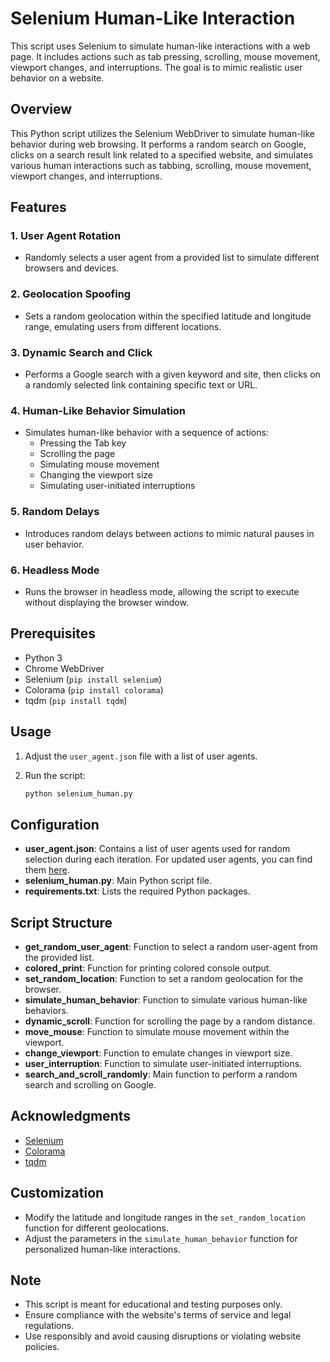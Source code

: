 # Selenium Human-Like Interaction

This script uses Selenium to simulate human-like interactions with a web page. It includes actions such as tab pressing, scrolling, mouse movement, viewport changes, and interruptions. The goal is to mimic realistic user behavior on a website.


## Overview
This Python script utilizes the Selenium WebDriver to simulate human-like behavior during web browsing. It performs a random search on Google, clicks on a search result link related to a specified website, and simulates various human interactions such as tabbing, scrolling, mouse movement, viewport changes, and interruptions.

## Features

### 1. User Agent Rotation
- Randomly selects a user agent from a provided list to simulate different browsers and devices.

### 2. Geolocation Spoofing
- Sets a random geolocation within the specified latitude and longitude range, emulating users from different locations.

### 3. Dynamic Search and Click
- Performs a Google search with a given keyword and site, then clicks on a randomly selected link containing specific text or URL.

### 4. Human-Like Behavior Simulation
- Simulates human-like behavior with a sequence of actions:
  - Pressing the Tab key
  - Scrolling the page
  - Simulating mouse movement
  - Changing the viewport size
  - Simulating user-initiated interruptions

### 5. Random Delays
- Introduces random delays between actions to mimic natural pauses in user behavior.

### 6. Headless Mode
- Runs the browser in headless mode, allowing the script to execute without displaying the browser window.

## Prerequisites
- Python 3
- Chrome WebDriver
- Selenium (`pip install selenium`)
- Colorama (`pip install colorama`)
- tqdm (`pip install tqdm`)

## Usage
1. Adjust the `user_agent.json` file with a list of user agents.
2. Run the script:

    ```bash
    python selenium_human.py
    ```


## Configuration
- **user_agent.json**: Contains a list of user agents used for random selection during each iteration. For updated user agents, you can find them [here](https://www.useragents.me/).
- **selenium_human.py**: Main Python script file.
- **requirements.txt**: Lists the required Python packages.

## Script Structure
- **get_random_user_agent**: Function to select a random user-agent from the provided list.
- **colored_print**: Function for printing colored console output.
- **set_random_location**: Function to set a random geolocation for the browser.
- **simulate_human_behavior**: Function to simulate various human-like behaviors.
- **dynamic_scroll**: Function for scrolling the page by a random distance.
- **move_mouse**: Function to simulate mouse movement within the viewport.
- **change_viewport**: Function to emulate changes in viewport size.
- **user_interruption**: Function to simulate user-initiated interruptions.
- **search_and_scroll_randomly**: Main function to perform a random search and scrolling on Google.

## Acknowledgments
- [Selenium](https://www.selenium.dev/)
- [Colorama](https://pypi.org/project/colorama/)
- [tqdm](https://pypi.org/project/tqdm/)

## Customization

- Modify the latitude and longitude ranges in the `set_random_location` function for different geolocations.
- Adjust the parameters in the `simulate_human_behavior` function for personalized human-like interactions.

## Note

- This script is meant for educational and testing purposes only.
- Ensure compliance with the website's terms of service and legal regulations.
- Use responsibly and avoid causing disruptions or violating website policies.


